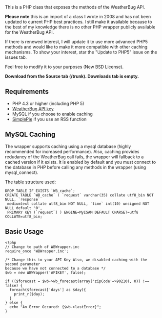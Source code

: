 This is a PHP class that exposes the methods of the WeatherBug API.

**Please note** this is an import of a class I wrote in 2008 and has not been updated to current PHP best practices.  I still make it available because to the best of my knowledge there is no other PHP wrapper publicly available for the WeatherBug API.

If there is renewed interest, I will update it to use more advanced PHP5 methods and would like to make it more compatible with other caching mechanisms.  To show your interest, star the "Update to PHP5" issue on the issues tab.

Feel free to modify it to your purposes (New BSD License).

**Download from the Source tab (/trunk). Downloads tab is empty.**

## Requirements ##
  * PHP 4.3 or higher (including PHP 5)
  * [WeatherBug API key](http://weather.weatherbug.com/desktop-weather/api.html)
  * MySQL if you choose to enable caching
  * [SimplePie](http://simplepie.org/) if you use an RSS function

## MySQL Caching ##
The wrapper supports caching using a mysql database (highly recommended for increased performance). Also, caching provides redudancy of the WeatherBug call fails, the wrapper will fallback to a cached version if it exists. It is enabled by default and you must connect to the database in PHP before calling any methods in the wrapper (using mysql\_connect).

The table structure used:
```
DROP TABLE IF EXISTS `WB_cache`;
CREATE TABLE `WB_cache` ( `request` varchar(35) collate utf8_bin NOT NULL, `response`
 mediumtext collate utf8_bin NOT NULL, `time` int(10) unsigned NOT NULL default '0',
 PRIMARY KEY (`request`) ) ENGINE=MyISAM DEFAULT CHARSET=utf8 COLLATE=utf8_bin;
```

## Basic Usage ##
```
<?php
// Change to path of WBWrapper.inc
require_once 'WBWrapper.inc';

/* Change this to your API Key Also, we disabled caching with the second parameter 
because we have not connected to a database */
$wb = new WBWrapper('APIKEY', false);

if (($forecast = $wb->wb_forecast(array('zipCode'=>90210), 0)) !== false) {        
  foreach($forecast['days'] as $day){
    print_r($day); 
  } 
} else { 
  echo "An Error Occured: {$wb->lastError}"; 
}
```